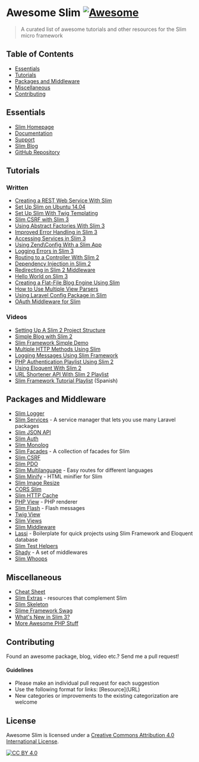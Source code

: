 # Awesome Slim [![Awesome](https://cdn.rawgit.com/sindresorhus/awesome/d7305f38d29fed78fa85652e3a63e154dd8e8829/media/badge.svg)](https://github.com/sindresorhus/awesome)

> A curated list of awesome tutorials and other resources for the Slim micro framework

## Table of Contents

- [Essentials](#essentials)
- [Tutorials](#tutorials)
- [Packages and Middleware](#packages-and-middleware)
- [Miscellaneous](#miscellaneous)
- [Contributing](#contributing)

## Essentials
* [Slim Homepage](http://www.slimframework.com/)
* [Documentation](http://docs.slimframework.com/)
* [Support](http://help.slimframework.com/)
* [Slim Blog](http://www.slimframework.com/blog)
* [GitHub Repository](https://github.com/slimphp/Slim)


## Tutorials

### Written
* [Creating a REST Web Service With Slim](http://www.ibm.com/developerworks/library/x-slim-rest/)
* [Set Up Slim on Ubuntu 14.04](https://www.digitalocean.com/community/tutorials/how-to-install-and-configure-slim-framework-on-ubuntu-14-04)
* [Set Up Slim With Twig Templating](http://rottmann.net/2013/01/setting-up-slim-php-framework-with-twig-templating/)
* [Slim CSRF with Slim 3](http://akrabat.com/slim-csrf-with-slim-3/)
* [Using Abstract Factories With Slim 3](http://akrabat.com/using-abstract-factories-with-slim-3/)
* [Improved Error Handling in Slim 3](http://akrabat.com/improved-error-handling-in-slim-3/)
* [Accessing Services in Slim 3](http://akrabat.com/accessing-services-in-slim-3/)
* [Using Zend\Config With a Slim App](http://akrabat.com/using-zendconfig-with-a-slim-application/)
* [Logging Errors in Slim 3](http://akrabat.com/logging-errors-in-slim-3/)
* [Routing to a Controller With Slim 2](http://akrabat.com/routing-to-a-controller-with-slim-framework-2/)
* [Dependency Injection in Slim 2](http://akrabat.com/dependency-injection-in-slim-framework-2/)
* [Redirecting in Slim 2 Middleware](http://akrabat.com/redirecting-in-slim-2-middleware/)
* [Hello World on Slim 3](http://www.slideshare.net/rszrama/hello-world-on-slim-framework-3x)
* [Creating a Flat-File Blog Engine Using Slim](http://code.tutsplus.com/tutorials/creating-a-flat-file-blog-engine-using-slim--net-25303)
* [How to Use Multiple View Parsers](http://thoughts.silentworks.co.uk/slim-php-101-how-to-use-multiple-view-parsers/)
* [Using Laravel Config Package in Slim](http://thoughts.silentworks.co.uk/slim-php-101-using-laravel-config-package/)
* [OAuth Middleware for Slim](http://www.lornajane.net/posts/2013/oauth-middleware-for-slim)


### Videos
* [Setting Up A Slim 2 Project Structure](https://www.youtube.com/watch?v=NFeWo1cqxnM)
* [Simple Blog with Slim 2](https://www.youtube.com/watch?v=sRfYgco3xo4)
* [Slim Framework Simple Demo](https://www.youtube.com/watch?v=26CRc89gN10)
* [Multiple HTTP Methods Using Slim](https://www.youtube.com/watch?v=81xFTpAvGA8)
* [Logging Messages Using Slim Framework](https://www.youtube.com/watch?v=dp96uv3CsdE)
* [PHP Authentication Playlist Using Slim 2](https://www.youtube.com/playlist?list=PLfdtiltiRHWGKUvioJly40RJZchSG2-34)
* [Using Eloquent With Slim 2](https://www.youtube.com/watch?v=AcdzW1hBa7o&list=PLfdtiltiRHWGBvMo2Ajtd0achYwNM5VEV)
* [URL Shortener API With Slim 2 Playlist](https://www.youtube.com/watch?v=rl9HZKPAZLc&list=PLfdtiltiRHWFVcpL0F6G-tuU3cj7xir7q)
* [Slim Framework Tutorial Playlist](https://www.youtube.com/watch?v=fd1AFANiqzo&list=PLf46te__lS18Ibg78065Tr3GWVhwLOtzf) (Spanish)


## Packages and Middleware
* [Slim Logger](https://github.com/codeguy/Slim-Logger)
* [Slim Services](https://github.com/itsgoingd/slim-services) - A service manager that lets you use many Laravel packages
* [Slim JSON API](https://github.com/entomb/slim-json-api)
* [Slim Auth](https://github.com/jeremykendall/slim-auth)
* [Slim Monolog](https://github.com/flynsarmy/Slim-Monolog)
* [Slim Facades](https://github.com/itsgoingd/slim-facades) - A collection of facades for Slim
* [Slim CSRF](https://github.com/slimphp/Slim-Csrf)
* [Slim PDO](https://github.com/FaaPz/Slim-PDO)
* [Slim Multilanguage](https://github.com/SimoTod/slim-multilanguage) - Easy routes for different languages
* [Slim Minify](https://github.com/christianklisch/slim-minify) - HTML minifier for Slim
* [Slim Image Resize](https://github.com/tuupola/slim-image-resize)
* [CORS Slim](https://github.com/palanik/CorsSlim)
* [Slim HTTP Cache](https://github.com/slimphp/Slim-HttpCache)
* [PHP View](https://github.com/slimphp/PHP-View) - PHP renderer
* [Slim Flash](https://github.com/slimphp/Slim-Flash) - Flash messages
* [Twig View](https://github.com/slimphp/Twig-View)
* [Slim Views](https://github.com/slimphp/Slim-Views)
* [Slim Middleware](https://github.com/slimphp/Slim-Middleware)
* [Lassi](https://github.com/jabranr/lassi) - Boilerplate for quick projects using Slim Framework and Eloquent database
* [Slim Test Helpers](https://github.com/there4/slim-test-helpers)
* [Shady](https://github.com/laroo/Shady) - A set of middlewares
* [Slim Whoops](https://github.com/zeuxisoo/php-slim-whoops)


## Miscellaneous
* [Cheat Sheet](https://andreiabohner.files.wordpress.com/2014/06/slim.pdf)
* [Slim Extras](https://github.com/codeguy/slim-extras) - resources that complement Slim
* [Slim Skeleton](https://github.com/slimphp/Slim-Skeleton)
* [Slime Framework Swag](slimframework.com/swag/)
* [What's New in Slim 3?](http://www.slimframework.com/2015/02/11/whats-up-with-version-3.html)
* [More Awesome PHP Stuff](https://github.com/ziadoz/awesome-php)


## Contributing
Found an awesome package, blog, video etc.? Send me a pull request!

#### Guidelines
* Please make an individual pull request for each suggestion
* Use the following format for links: \[Resource\]\(URL\)
* New categories or improvements to the existing categorization are welcome


## License

Awesome Slim is licensed under a  [Creative Commons Attribution 4.0 International License](http://creativecommons.org/licenses/by/4.0/).

[![CC BY 4.0](https://i.creativecommons.org/l/by/4.0/88x31.png)](http://creativecommons.org/licenses/by/4.0/)
